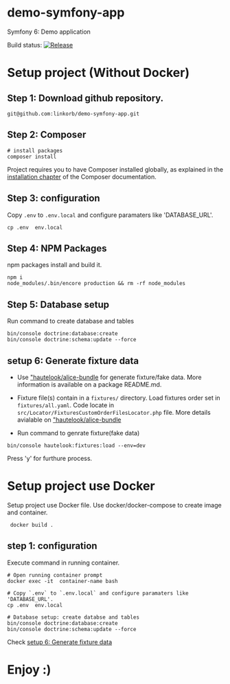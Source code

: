 # demo-symfony-app

Symfony 6: Demo application

Build status: [![Release](https://github.com/linkorb/demo-symfony-app/actions/workflows/release.yaml/badge.svg)](https://github.com/linkorb/demo-symfony-app/actions/workflows/release.yaml)

# Setup project (Without Docker)

## Step 1: Download github repository.

```
git@github.com:linkorb/demo-symfony-app.git
```

## Step 2: Composer

```
# install packages
composer install
```
Project requires you to have Composer installed globally, as explained
in the [installation chapter](https://getcomposer.org/doc/00-intro.md)
of the Composer documentation.

## Step 3: configuration
Copy `.env` to `.env.local` and configure paramaters like 'DATABASE_URL'.
```
cp .env  env.local
```
## Step 4: NPM Packages
npm packages install and build it.
```
npm i
node_modules/.bin/encore production && rm -rf node_modules
```
## Step 5: Database setup
Run command to create database and tables

```
bin/console doctrine:database:create
bin/console doctrine:schema:update --force
```

## setup 6: Generate fixture data

* Use ["hautelook/alice-bundle](https://github.com/theofidry/AliceBundle) for generate fixture/fake data.  More information is available on a package README.md.
* Fixture file(s) contain in a `fixtures/` directory. Load fixtures order set in `fixtures/all.yaml`.  Code locate in `src/Locator/FixturesCustomOrderFilesLocator.php` file.  More details avialable on ["hautelook/alice-bundle](https://github.com/theofidry/AliceBundle/blob/master/doc/advanced-usage.md#load-fixtures-in-a-specific-order)

* Run command to genrate fixture(fake data)
```
bin/console hautelook:fixtures:load --env=dev
```
Press 'y' for furthure process.


# Setup project use Docker
Setup project use Docker file. Use docker/docker-compose to create image and container.
```
 docker build .
```
## step 1: configuration
Execute command in running container.
```
# Open running container prompt
docker exec -it  container-name bash

# Copy `.env` to `.env.local` and configure paramaters like 'DATABASE_URL'.
cp .env  env.local

# Database setup: create databse and tables
bin/console doctrine:database:create
bin/console doctrine:schema:update --force
```

Check [setup 6: Generate fixture data](https://github.com/linkorb/demo-symfony-app#setup-6-generate-fixture-data)

# Enjoy :)

